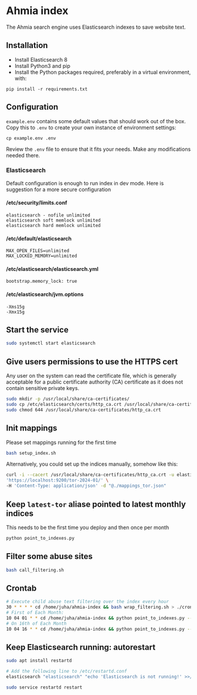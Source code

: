 # Ahmia index

The Ahmia search engine uses Elasticsearch indexes to save website text.

## Installation

* Install Elasticsearch 8
* Install Python3 and pip
* Install the Python packages required, preferably in a virtual environment, with:
```
pip install -r requirements.txt
```

## Configuration

`example.env` contains some default values that should work out of the box.
Copy this to `.env` to create your own instance of environment settings:

```
cp example.env .env
```

Review the `.env` file to ensure that it fits your needs. Make any modifications needed there.


### Elasticsearch

Default configuration is enough to run index in dev mode. Here is suggestion for a more secure configuration

#### /etc/security/limits.conf

```
elasticsearch - nofile unlimited
elasticsearch soft memlock unlimited
elasticsearch hard memlock unlimited
```

#### /etc/default/elasticsearch

```
MAX_OPEN_FILES=unlimited
MAX_LOCKED_MEMORY=unlimited
```

#### /etc/elasticsearch/elasticsearch.yml

```
bootstrap.memory_lock: true
```

#### /etc/elasticsearch/jvm.options

```
-Xms15g
-Xmx15g
```

## Start the service

```sh
sudo systemctl start elasticsearch
```

## Give users permissions to use the HTTPS cert

Any user on the system can read the certificate file,
which is generally acceptable for a public certificate authority (CA) certificate
as it does not contain sensitive private keys.

```sh
sudo mkdir -p /usr/local/share/ca-certificates/
sudo cp /etc/elasticsearch/certs/http_ca.crt /usr/local/share/ca-certificates/
sudo chmod 644 /usr/local/share/ca-certificates/http_ca.crt
```

## Init mappings
Please set mappings running for the first time

```sh
bash setup_index.sh
```

Alternatively, you could set up the indices manually, somehow like this:

```sh
curl -i --cacert /usr/local/share/ca-certificates/http_ca.crt -u elastic -XPUT \
'https://localhost:9200/tor-2024-01/' \
-H 'Content-Type: application/json' -d "@./mappings_tor.json"
```

## Keep `latest-tor` aliase pointed to latest monthly indices
This needs to be the first time you deploy and then once per month

```sh
python point_to_indexes.py
```

## Filter some abuse sites

```sh
bash call_filtering.sh
```

## Crontab

```sh
# Execute child abuse text filtering over the index every hour
30 * * * * cd /home/juha/ahmia-index && bash wrap_filtering.sh > ./crontab_filter.log 2>&1
# First of Each Month:
10 04 01 * * cd /home/juha/ahmia-index && python point_to_indexes.py --add > ./add_alias.log 2>&1
# On 16th of Each Month
10 04 16 * * cd /home/juha/ahmia-index && python point_to_indexes.py --rm > ./remove_alias.log 2>&1
```

## Keep Elasticsearch running: autorestart

```sh
sudo apt install restartd

# Add the following line to /etc/restartd.conf
elasticsearch "elasticsearch" "echo 'Elasticsearch is not running!' >>/tmp/restartd_restart.out && service elasticsearch restart >> /tmp/restartd_restart.out" "echo 'Elasticsearch is running!' >/tmp/restartd.out"

sudo service restartd restart
```
